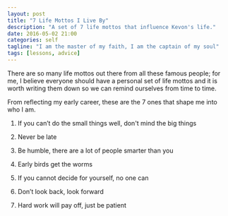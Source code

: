 ```yaml
---
layout: post
title: "7 Life Mottos I Live By"
description: "A set of 7 life mottos that influence Kevon's life."
date: 2016-05-02 21:00
categories: self
tagline: "I am the master of my faith, I am the captain of my soul"
tags: [lessons, advice]
---
```


There are so many life mottos out there from all these famous people; for me, I believe everyone should have a personal set of life mottos and it is worth writing them down so we can remind ourselves from time to time.

From reflecting my early career, these are the 7 ones that shape me into who I am.

1. If you can’t do the small things well, don't mind the big things

2. Never be late

3. Be humble, there are a lot of people smarter than you

4. Early birds get the worms

5. If you cannot decide for yourself, no one can

7. Don’t look back, look forward

8. Hard work will pay off, just be patient
